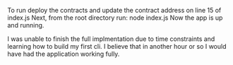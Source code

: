 To run deploy the contracts and update the contract address on line 15 of index.js
Next, from the root directory run:
    node index.js
Now the app is up and running.

I was unable to finish the full implmentation due to time constraints and learning how to build my first cli. I believe that in another hour or so I would have had the application working fully.
